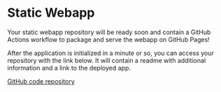 # Static Webapp

Your static webapp repository will be ready soon and contain a GitHub Actions workflow to package and serve the webapp on GitHub Pages!

After the application is initialized in a minute or so, you can access your repository with the link below. It will contain a readme with additional information and a link to the deployed app.

[GitHub code repository](https://github.com/${github_organization_name}/{{.ApplicationName}})
